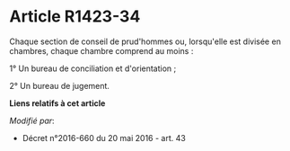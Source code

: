 # Article R1423-34

Chaque section de conseil de prud'hommes ou, lorsqu'elle est divisée en chambres, chaque chambre comprend au moins :

1° Un bureau de conciliation et d'orientation ;

2° Un bureau de jugement.

**Liens relatifs à cet article**

_Modifié par_:

  - Décret n°2016-660 du 20 mai 2016 - art. 43
